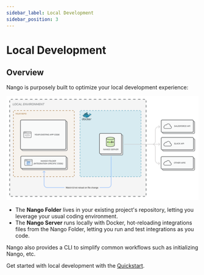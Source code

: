 ```yaml
---
sidebar_label: Local Development
sidebar_position: 3
---
```


# Local Development

## Overview

Nango is purposely built to optimize your local development experience:

![Local development](/img/local-development.png)

- The **Nango Folder** lives in your existing project's repository, letting you leverage your usual coding environment.
- The **Nango Server** runs locally with Docker, hot-reloading integrations files from the Nango Folder, letting you run and test integrations as you code.

Nango also provides a CLI to simplify common workflows such as initializing Nango, etc. 

Get started with local development with the [Quickstart](quickstart/node.md).